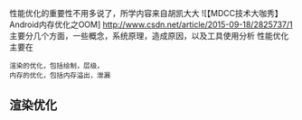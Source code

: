 性能优化的重要性不用多说了，所学内容来自胡凯大大
![【MDCC技术大咖秀】Android内存优化之OOM] http://www.csdn.net/article/2015-09-18/2825737/1
主要分几个方面，一些概念，系统原理，造成原因，以及工具使用分析
性能优化主要在

    渲染的优化，包括绘制，层级，
    内存的优化，包括内存溢出，泄漏
    
## 渲染优化
